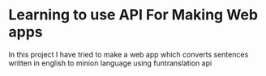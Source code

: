 # Learning to use API For Making Web apps

In this project I have tried to make a web app which converts sentences written in english to minion language using funtranslation api